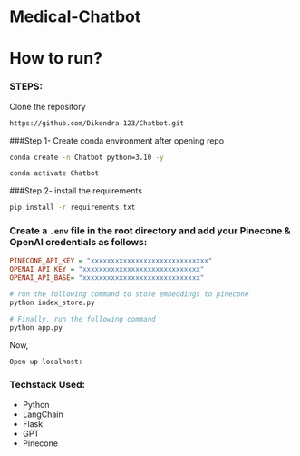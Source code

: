 # Medical-Chatbot

# How to run?
### STEPS:

Clone the repository

```bash
https://github.com/Dikendra-123/Chatbot.git
```

###Step 1- Create conda environment after opening repo

```bash
conda create -n Chatbot python=3.10 -y
```

```bash
conda activate Chatbot
```

###Step 2- install the requirements

```bash
pip install -r requirements.txt
```

### Create a `.env` file in the root directory and add your Pinecone & OpenAI credentials as follows:

```ini
PINECONE_API_KEY = "xxxxxxxxxxxxxxxxxxxxxxxxxxxxx"
OPENAI_API_KEY = "xxxxxxxxxxxxxxxxxxxxxxxxxxxxx"
OPENAI_API_BASE= "xxxxxxxxxxxxxxxxxxxxxxxxxxxxx"
```


```bash
# run the following command to store embeddings to pinecone
python index_store.py
```

```bash
# Finally, run the following command
python app.py
```

Now,
```bash
Open up localhost:
```

### Techstack Used:

- Python
- LangChain
- Flask
- GPT
- Pinecone
